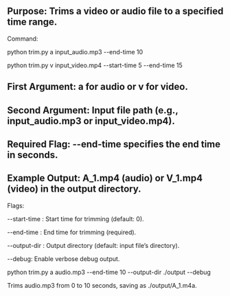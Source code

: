 ##  Purpose: Trims a video or audio file to a specified time range.

Command:

python trim.py a input_audio.mp3 --end-time 10

python trim.py v input_video.mp4 --start-time 5 --end-time 15

## First Argument: a for audio or v for video.

## Second Argument: Input file path (e.g., input_audio.mp3 or input_video.mp4).

## Required Flag: --end-time specifies the end time in seconds.

## Example Output: A_1.mp4 (audio) or V_1.mp4 (video) in the output directory.

Flags:

--start-time <seconds>: Start time for trimming (default: 0).

--end-time <seconds>: End time for trimming (required).

--output-dir <path>: Output directory (default: input file’s directory).

--debug: Enable verbose debug output.

python trim.py a audio.mp3 --end-time 10 --output-dir ./output --debug

Trims audio.mp3 from 0 to 10 seconds, saving as ./output/A_1.m4a.


